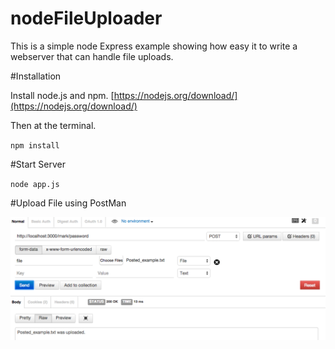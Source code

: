# nodeFileUploader

This is a simple node Express example showing how easy it to write a webserver that can handle file uploads.

#Installation

Install node.js and npm. [https://nodejs.org/download/](https://nodejs.org/download/)

Then at the terminal.

`npm install`

#Start Server

`node app.js`

#Upload File using PostMan

![alt text](https://github.com/torrens/nodeFileUploader/blob/master/postManSettings.png)


